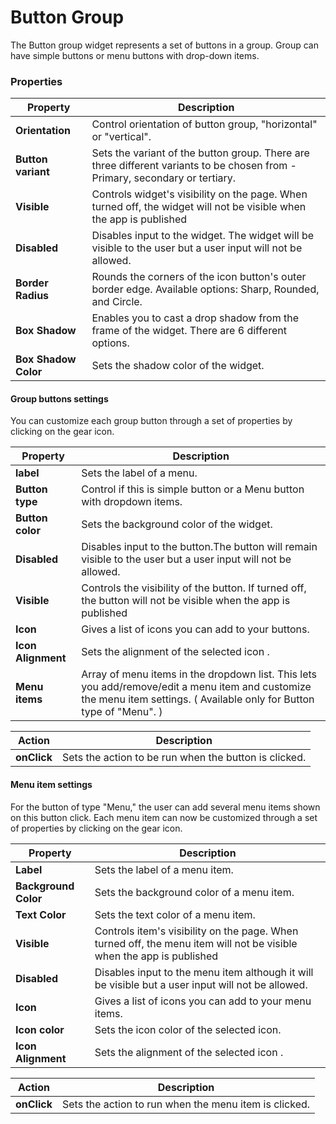 # Button Group

The Button group widget represents a set of buttons in a group. Group can have simple buttons or menu buttons with drop-down items.

### Properties

| Property             | Description                                                                                                                  |
| -------------------- | ---------------------------------------------------------------------------------------------------------------------------- |
| **Orientation**      | Control orientation of button group, "horizontal" or "vertical".                                                             |
| **Button variant**   | Sets the variant of the button group. There are three different variants to be chosen from - Primary, secondary or tertiary. |
| **Visible**          | Controls widget's visibility on the page. When turned off, the widget will not be visible when the app is published          |
| **Disabled**         | Disables input to the widget. The widget will be visible to the user but a user input will not be allowed.                   |
| **Border Radius**    | Rounds the corners of the icon button's outer border edge. Available options: Sharp, Rounded, and Circle.                    |
| **Box Shadow**       | Enables you to cast a drop shadow from the frame of the widget. There are 6 different options.                               |
| **Box Shadow Color** | Sets the shadow color of the widget.                                                                                         |

#### Group buttons settings

You can customize each group button through a set of properties by clicking on the gear icon.

| Property           | Description                                                                                                                                                             |
| ------------------ | ----------------------------------------------------------------------------------------------------------------------------------------------------------------------- |
| **label**          | Sets the label of a menu.                                                                                                                                               |
| **Button type**    | Control if this is simple button or a Menu button with dropdown items.                                                                                                  |
| **Button color**   | Sets the background color of the widget.                                                                                                                                |
| **Disabled**       | Disables input to the button.The button will remain visible to the user but a user input will not be allowed.                                                           |
| **Visible**        | Controls the visibility of the button. If turned off, the button will not be visible when the app is published                                                          |
| **Icon**           | Gives a list of icons you can add to your buttons.                                                                                                                      |
| **Icon Alignment** | Sets the alignment of the selected icon .                                                                                                                               |
| **Menu items**     | Array of menu items in the dropdown list. This lets you add/remove/edit a menu item and customize the menu item settings. ( Available only for Button type of "Menu". ) |

| Action      | Description                                           |
| ----------- | ----------------------------------------------------- |
| **onClick** | Sets the action to be run when the button is clicked. |

#### Menu item settings

For the button of type "Menu," the user can add several menu items shown on this button click. Each menu item can now be customized through a set of properties by clicking on the gear icon.

| Property             | Description                                                                                                          |
| -------------------- | -------------------------------------------------------------------------------------------------------------------- |
| **Label**            | Sets the label of a menu item.                                                                                       |
| **Background Color** | Sets the background color of a menu item.                                                                            |
| **Text Color**       | Sets the text color of a menu item.                                                                                  |
| **Visible**          | Controls item's visibility on the page. When turned off, the menu item will not be visible when the app is published |
| **Disabled**         | Disables input to the menu item although it will be visible but a user input will not be allowed.                    |
| **Icon**             | Gives a list of icons you can add to your menu items.                                                                |
| **Icon color**       | Sets the icon color of the selected icon.                                                                            |
| **Icon Alignment**   | Sets the alignment of the selected icon .                                                                            |

| Action      | Description                                           |
| ----------- | ----------------------------------------------------- |
| **onClick** | Sets the action to run when the menu item is clicked. |
